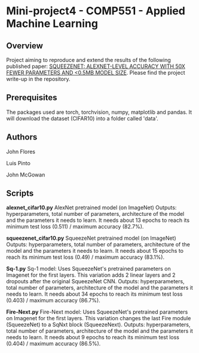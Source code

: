 # Mini-project4 - COMP551 - Applied Machine Learning

## Overview
Project aiming to reproduce and extend the results of the following published paper: [SQUEEZENET: ALEXNET-LEVEL ACCURACY WITH
50X FEWER PARAMETERS AND <0.5MB MODEL SIZE](https://arxiv.org/pdf/1602.07360.pdf). Please find the project write-up in the repository.


## Prerequisites
The packages used are torch, torchvision, numpy, matplotlib and pandas.
It will download the dataset (CIFAR10) into a folder called 'data'.

## Authors
John Flores

Luis Pinto

John McGowan

## Scripts

**alexnet_cifar10.py**
AlexNet pretrained model (on ImageNet)
Outputs: hyperparameters, total number of parameters, architecture of the model and the parameters it needs to learn.
It needs about 13 epochs to reach its minimum test loss (0.511) / maximum accuracy (82.7%).

**squeezenet_cifar10.py**
SqueezeNet pretrained model (on ImageNet)
Outputs: hyperparameters, total number of parameters, architecture of the model and the parameters it needs to learn.
It needs about 15 epochs to reach its minimum test loss (0.49) / maximum accuracy (83.1%).

**Sq-1.py**
Sq-1 model: Uses SqueezeNet's pretrained parameters on Imagenet for the first layers. This variation adds 2 linear layers and 2 dropouts after the original SqueezeNet CNN.
Outputs: hyperparameters, total number of parameters, architecture of the model and the parameters it needs to learn.
It needs about 34 epochs to reach its minimum test loss (0.403) / maximum accuracy (86.7%).

**Fire-Next.py**
Fire-Next model:  Uses SqueezeNet's pretrained parameters on Imagenet for the first layers. This variation changes the last Fire module (SqueezeNet) to a SqNxt block (SqueezeNext).
Outputs: hyperparameters, total number of parameters, architecture of the model and the parameters it needs to learn.
It needs about 9 epochs to reach its minimum test loss (0.404) / maximum accuracy (86.5%).

